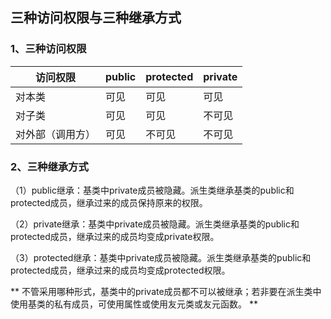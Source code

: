 ## 三种访问权限与三种继承方式
### 1、三种访问权限
| 访问权限 | public | protected | private |
|---------|--------|-----------|---------|
| 对本类 | 可见 | 可见 | 可见 |
| 对子类 | 可见 | 可见 | 不可见 |
| 对外部（调用方） | 可见 | 不可见 | 不可见 |

### 2、三种继承方式
（1）public继承：基类中private成员被隐藏。派生类继承基类的public和protected成员，继承过来的成员保持原来的权限。<br>

（2）private继承：基类中private成员被隐藏。派生类继承基类的public和protected成员，继承过来的成员均变成private权限。<br>

（3）protected继承：基类中private成员被隐藏。派生类继承基类的public和protected成员，继承过来的成员均变成protected权限。<br>

** 不管采用哪种形式，基类中的private成员都不可以被继承；若非要在派生类中使用基类的私有成员，可使用属性或使用友元类或友元函数。 **
